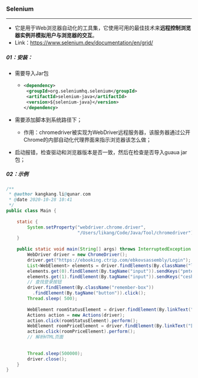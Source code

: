 ### Selenium

------

- 它是用于Web浏览器自动化的工具集，它使用可用的最佳技术来**远程控制浏览器实例并模拟用户与浏览器的交互**。
- Link：https://www.selenium.dev/documentation/en/grid/

##### 01：安装：

- 需要导入Jar包

  - ```xml
    <dependency>
     <groupId>org.seleniumhq.selenium</groupId>
     <artifactId>selenium-java</artifactId>
     <version>${selenium-java}</version>
    </dependency>
    ```

- 需要添加脚本到系统路径下；

  - 作用：chromedriver被实现为WebDriver远程服务器，该服务器通过公开Chrome的内部自动化代理界面来指示浏览器该怎么做；

- 启动报错，检查驱动和浏览器版本是否一致，然后在检查是否导入guaua jar包；

##### 02：示例

```java
/**
 * @author kangkang.li@qunar.com
 * @date 2020-10-28 10:41
 */
public class Main {
 
    static {
        System.setProperty("webdriver.chrome.driver",
                           "/Users/likang/Code/Java/Tool/chromedriver");
    }
 
    public static void main(String[] args) throws InterruptedException {
        WebDriver driver = new ChromeDriver();
        driver.get("https://ebooking.ctrip.com/ebkovsassembly/Login");
        List<WebElement> elements = driver.findElements(By.className("login-input-box"));
        elements.get(0).findElement(By.tagName("input")).sendKeys("pmtest");
        elements.get(1).findElement(By.tagName("input")).sendKeys("ceshi007");
        // 查找登录按钮
        driver.findElement(By.className("remember-box"))
          .findElement(By.tagName("button")).click();
        Thread.sleep( 500);
 
        WebElement roomStatusElement = driver.findElement(By.linkText("房价房态"));
        Actions action = new Actions(driver);
        action.click(roomStatusElement).perform();
        WebElement roomPriceElement = driver.findElement(By.linkText("批量修改 - 房量"));
        action.click(roomPriceElement).perform();
        // 解析HTML页面
 
 
        Thread.sleep(500000);
        driver.close();
    }
}
```

